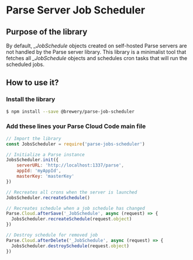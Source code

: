 # Parse Server Job Scheduler

## Purpose of the library
By default, *_JobSchedule* objects created on self-hosted Parse servers are not handled by the Parse server library.
This library is a minimalist tool that fetches all *_JobSchedule* objects and schedules cron tasks that will run the scheduled jobs.

## How to use it?

### Install the library

```sh
$ npm install --save @brewery/parse-job-scheduler
```

### Add these lines your Parse Cloud Code main file 

```js
// Import the library
const JobsScheduler = require('parse-jobs-scheduler')

// Initialize a Parse instance
JobsScheduler.init({
    serverURL: 'http://localhost:1337/parse',
    appId: 'myAppId',
    masterKey: 'masterKey'
})

// Recreates all crons when the server is launched
JobsScheduler.recreateSchedule()

// Recreates schedule when a job schedule has changed
Parse.Cloud.afterSave('_JobSchedule', async (request) => {
  JobsScheduler.recreateSchedule(request.object)
})

// Destroy schedule for removed job
Parse.Cloud.afterDelete('_JobSchedule', async (request) => {
  JobsScheduler.destroySchedule(request.object)
})
```